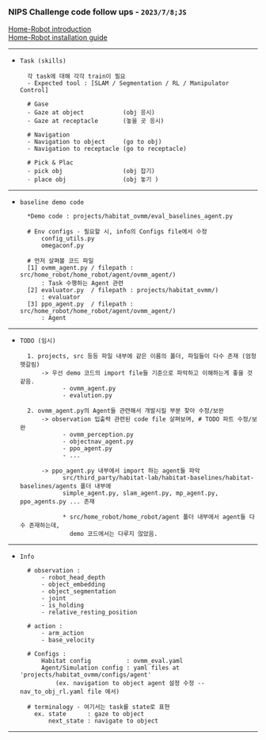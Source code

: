 ### NIPS Challenge code follow ups - `2023/7/8;JS` 

[Home-Robot introduction](https://aihabitat.org/challenge/2023_homerobot_ovmm/)  
[Home-Robot installation guide](https://github.com/facebookresearch/home-robot)


----

- `Task (skills)`


        각 task에 대해 각각 train이 필요
        - Expected tool : [SLAM / Segmentation / RL / Manipulator Control]  

        # Gase
        - Gaze at object           (obj 응시)
        - Gaze at receptacle       (놓을 곳 응시)

        # Navigation 
        - Navigation to object     (go to obj)
        - Navigation to receptacle (go to receptacle)

        # Pick & Plac
        - pick obj                 (obj 잡기)
        - place obj                (obj 놓기 )

---

- `baseline demo code`


        *Demo code : projects/habitat_ovmm/eval_baselines_agent.py

        # Env configs - 필요할 시, info의 Configs file에서 수정 
            config_utils.py  
            omegaconf.py      
    
        # 먼저 살펴볼 코드 파일 
        [1] ovmm_agent.py / filepath : src/home_robot/home_robot/agent/ovmm_agent/)
            : Task 수행하는 Agent 관련
        [2] evaluator.py  / filepath : projects/habitat_ovmm/) 
            : evaluator
        [3] ppo_agent.py  / filepath : src/home_robot/home_robot/agent/ovmm_agent/)
            : Agent 


---

- `TODO (임시)`
        

        1. projects, src 등등 파일 내부에 같은 이름의 폴더, 파일들이 다수 존재 (엄청 헷갈림)
            -> 우선 demo 코드의 import file들 기준으로 파악하고 이해하는게 좋을 것 같음.
                  - ovmm_agent.py
                  - evalution.py 
    
        2. ovmm_agent.py의 Agent들 관련해서 개발시킬 부분 찾아 수정/보완
            -> observation 입출력 관련된 code file 살펴보며, # TODO 파트 수정/보완
                  - ovmm_perception.py
                  - objectnav_agent.py
                  - ppo_agent.py
                  - ...
  
            -> ppo_agent.py 내부에서 import 하는 agent들 파악
                  src/third_party/habitat-lab/habitat-baselines/habitat-baselines/agents 폴더 내부에
                  simple_agent.py, slam_agent.py, mp_agent.py, ppo_agents.py ... 존재
            
                  * src/home_robot/home_robot/agent 폴더 내부에서 agent들 다수 존재하는데, 
                    demo 코드에서는 다루지 않았음.
            
---

- `Info`

        # observation :
            - robot_head_depth
            - object_embedding
            - object_segmentation
            - joint
            - is_holding
            - relative_resting_position

        # action :
            - arm_action
            - base_velocity
  
        # Configs :
            Habitat config          : ovmm_eval.yaml
            Agent/Simulation config : yaml files at 'projects/habitat_ovmm/configs/agent'
                (ex. navigation to object agent 설정 수정 -- nav_to_obj_rl.yaml file 에서) 

        # terminalogy - 여기서는 task를 state로 표현 
          ex. state      : gaze to object 
              next_state : navigate to object 
---    
    

    

    
